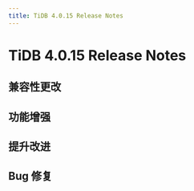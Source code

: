 ```yaml
---
title: TiDB 4.0.15 Release Notes
---
```


# TiDB 4.0.15 Release Notes

## 兼容性更改

## 功能增强

## 提升改进

## Bug 修复
